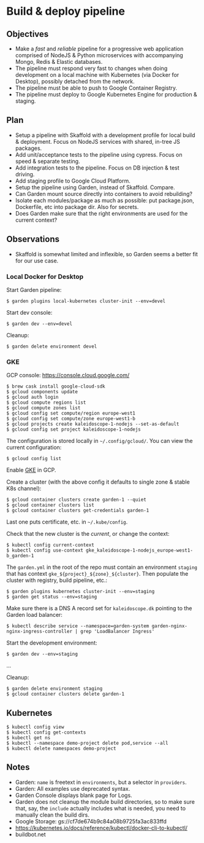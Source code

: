 # Build & deploy pipeline

## Objectives

- Make a *fast* and *reliable* pipeline for a progressive web application comprised of NodeJS & Python microservices with accompanying Mongo, Redis & Elastic databases.
- The pipeline must respond very fast to changes when doing development on a local machine with Kubernetes (via Docker for Desktop), possibly detached from the network.
- The pipeline must be able to push to Google Container Registry.
- The pipeline must deploy to Google Kubernetes Engine for production & staging.

## Plan

- Setup a pipeline with Skaffold with a development profile for local build & deployment.  Focus on NodeJS services with shared, in-tree JS packages.
- Add unit/acceptance tests to the pipeline using cypress.  Focus on speed & separate testing.
- Add integration tests to the pipeline.  Focus on DB injection & test driving.
- Add staging profile to Google Cloud Platform.
- Setup the pipeline using Garden, instead of Skaffold.  Compare.
- Can Garden mount source directly into containers to avoid rebuilding?
- Isolate each modules/package as much as possible: put package.json, Dockerfile, etc into package dir.  Also for secrets.
- Does Garden make sure that the right environments are used for the current context?

## Observations

- Skaffold is somewhat limited and inflexible, so Garden seems a better fit for our use case.

### Local Docker for Desktop

Start Garden pipeline:

    $ garden plugins local-kubernetes cluster-init --env=devel

Start dev console:

    $ garden dev --env=devel





Cleanup:

    $ garden delete environment devel


### GKE

GCP console: https://console.cloud.google.com/

    $ brew cask install google-cloud-sdk
    $ gcloud components update
    $ gcloud auth login
    $ gcloud compute regions list
    $ gcloud compute zones list
    $ gcloud config set compute/region europe-west1
    $ gcloud config set compute/zone europe-west1-b
    $ gcloud projects create kaleidoscope-1-nodejs --set-as-default
    $ gcloud config set project kaleidoscope-1-nodejs

The configuration is stored locally in `~/.config/gcloud/`.  You can view the current configuration:

    $ gcloud config list

Enable [GKE](https://console.cloud.google.com/apis/library/container.googleapis.com?q=kubernetes%20engine) in GCP.

Create a cluster (with the above config it defaults to single zone & stable K8s channel):

    $ gcloud container clusters create garden-1 --quiet
    $ gcloud container clusters list
    $ gcloud container clusters get-credentials garden-1

Last one puts certificate, etc. in `~/.kube/config`.

Check that the new cluster is the *current*, or change the context:

    $ kubectl config current-context
    $ kubectl config use-context gke_kaleidoscope-1-nodejs_europe-west1-b_garden-1

The `garden.yml` in the root of the repo must contain an environment `staging` that has context `gke_${project}_${zone}_${cluster}`.  Then populate the cluster with registry, build pipeline, etc.:

    $ garden plugins kubernetes cluster-init --env=staging
    $ garden get status --env=staging

Make sure there is a DNS A record set for `kaleidoscope.dk` pointing to the Garden load balancer:

    $ kubectl describe service --namespace=garden-system garden-nginx-nginx-ingress-controller | grep 'LoadBalancer Ingress'

Start the development environment:

    $ garden dev --env=staging


...

Cleanup:

    $ garden delete environment staging
	$ gcloud container clusters delete garden-1

## Kubernetes

    $ kubectl config view
    $ kubectl config get-contexts
    $ kubectl get ns
    $ kubectl --namespace demo-project delete pod,service --all
    $ kubectl delete namespaces demo-project

## Notes

- Garden: `name` is freetext in `environments`, but a selector in `providers`.
- Garden: All examples use deprecated syntax.
- Garden Console displays blank page for Logs.
- Garden does not cleanup the module build directories, so to make sure that, say, the `include` actually includes what is needed, you need to manually clean the build dirs.
- Google Storage: gs://cf7de674b9c84a08b9725fa3ac833ffd
- https://kubernetes.io/docs/reference/kubectl/docker-cli-to-kubectl/
- buildbot.net

